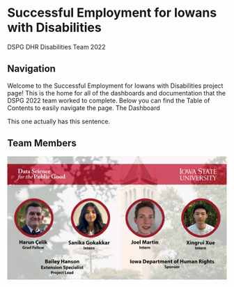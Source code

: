 Successful Employment for Iowans with Disabilities
================
DSPG DHR Disabilities Team 2022

<!-- README.md is generated from README.Rmd. Please edit that file -->
<!-- badges: start -->
<!-- badges: end -->

## Navigation

Welcome to the Successful Employment for Iowans with Disabilities
project page! This is the home for all of the dashboards and
documentation that the DSPG 2022 team worked to complete. Below you can
find the Table of Contents to easily navigate the page. The Dashboard

This one actually has this sentence.

## Team Members

![](vignettes/Images/DHR.jpg)
